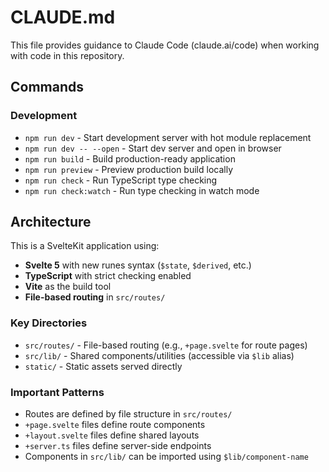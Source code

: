# CLAUDE.md

This file provides guidance to Claude Code (claude.ai/code) when working with code in this repository.

## Commands

### Development
- `npm run dev` - Start development server with hot module replacement
- `npm run dev -- --open` - Start dev server and open in browser
- `npm run build` - Build production-ready application
- `npm run preview` - Preview production build locally
- `npm run check` - Run TypeScript type checking
- `npm run check:watch` - Run type checking in watch mode

## Architecture

This is a SvelteKit application using:
- **Svelte 5** with new runes syntax (`$state`, `$derived`, etc.)
- **TypeScript** with strict checking enabled
- **Vite** as the build tool
- **File-based routing** in `src/routes/`

### Key Directories
- `src/routes/` - File-based routing (e.g., `+page.svelte` for route pages)
- `src/lib/` - Shared components/utilities (accessible via `$lib` alias)
- `static/` - Static assets served directly

### Important Patterns
- Routes are defined by file structure in `src/routes/`
- `+page.svelte` files define route components
- `+layout.svelte` files define shared layouts
- `+server.ts` files define server-side endpoints
- Components in `src/lib/` can be imported using `$lib/component-name`